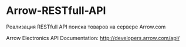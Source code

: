# Arrow-RESTfull-API

Реализация RESTfull API поиска товаров на сервере Arrow.com

Arrow Electronics API Documentation: http://developers.arrow.com/api/
